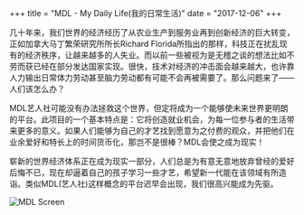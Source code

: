 +++
title = "MDL - My Daily Life(我的日常生活)"
date = "2017-12-06"
+++

几十年来，我们世界的经济经历了从农业生产到服务业再到创新经济的巨大转变，正如加拿大马丁繁荣研究所所长Richard Florida所指出的那样，科技正在扰乱现有的经济秩序，让越来越多的人失业。而以前一些被视为是无稽之谈的想法比如不劳而获已经在部分发达国家实现。很快，技术对经济的冲击面会越来越大，也许靠人力输出日常体力劳动甚至脑力劳动都有可能不会再被需要了。那么问题来了——人们该怎么办？

MDL艺人社可能没有办法拯救这个世界，但定将成为一个能够使未来世界更明朗的平台。此项目的一个基本特点是：它将创造就业机会，为每一位参与者的生活带来更多的意义。如果人们能够为自己的才艺找到愿意为之付费的观众，并把他们在业余爱好和特长上的时间货币化，那岂不是很棒？MDL会使之成为现实！

崭新的世界经济体系正在成为现实一部分，人们总是为有意无意地放弃曾经的爱好后悔不已，现在却逼着自己的孩子学习一些才艺，希望新一代能在该领域有所造诣。类似MDL(艺人社)这样概念的平台迟早会出现，我们很高兴能成为先驱。

![MDL Screen](https://gateway.ipfs.io/ipfs/QmPhFwfWod9qpuriJL8LKfiKL8wc8FJU1VTT1QBacFfrFf/MDL%20Screen2.jpg)
